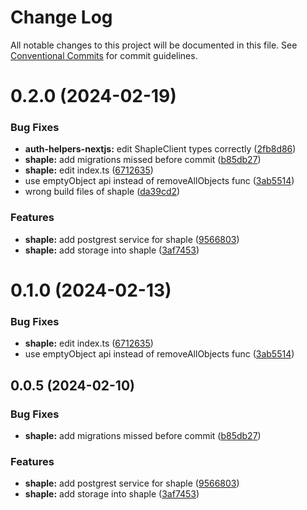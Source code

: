 # Change Log

All notable changes to this project will be documented in this file.
See [Conventional Commits](https://conventionalcommits.org) for commit guidelines.

# 0.2.0 (2024-02-19)


### Bug Fixes

* **auth-helpers-nextjs:** edit ShapleClient types correctly ([2fb8d86](https://github.com/1dennispark/shaple-js/commit/2fb8d8639950cc3a3ec4bacab5b95cfed91f8d9f))
* **shaple:** add migrations missed before commit ([b85db27](https://github.com/1dennispark/shaple-js/commit/b85db273d843dfe72d6745e8cc10ed37b107c277))
* **shaple:** edit index.ts ([6712635](https://github.com/1dennispark/shaple-js/commit/67126356e4a1fa00bc4aa00d226961197d2b8357))
* use emptyObject api instead of removeAllObjects func ([3ab5514](https://github.com/1dennispark/shaple-js/commit/3ab55140c7c9a537c03d1233bca3f2908f0a2175))
* wrong build files of shaple ([da39cd2](https://github.com/1dennispark/shaple-js/commit/da39cd2810ece4f5f94802b10fdf5d6b205d5843))


### Features

* **shaple:** add postgrest service for shaple ([9566803](https://github.com/1dennispark/shaple-js/commit/9566803a33108366e7fba268982f275cf2bcae71))
* **shaple:** add storage into shaple ([3af7453](https://github.com/1dennispark/shaple-js/commit/3af74536eeb934dcdeff83f84381c87b536d6ce7))





# 0.1.0 (2024-02-13)


### Bug Fixes

* **shaple:** edit index.ts ([6712635](https://github.com/1dennispark/shaple-js/commit/67126356e4a1fa00bc4aa00d226961197d2b8357))
* use emptyObject api instead of removeAllObjects func ([3ab5514](https://github.com/1dennispark/shaple-js/commit/3ab55140c7c9a537c03d1233bca3f2908f0a2175))



## 0.0.5 (2024-02-10)


### Bug Fixes

* **shaple:** add migrations missed before commit ([b85db27](https://github.com/1dennispark/shaple-js/commit/b85db273d843dfe72d6745e8cc10ed37b107c277))


### Features

* **shaple:** add postgrest service for shaple ([9566803](https://github.com/1dennispark/shaple-js/commit/9566803a33108366e7fba268982f275cf2bcae71))
* **shaple:** add storage into shaple ([3af7453](https://github.com/1dennispark/shaple-js/commit/3af74536eeb934dcdeff83f84381c87b536d6ce7))
